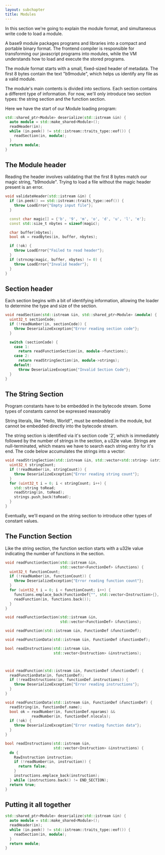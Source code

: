 ```yaml
---
layout: subchapter
title: Modules
---
```


In this section we're going to explain the module format, and simultaneous
write code to load a module.

A base9 module packages programs and libraries into a compact and portable
binary format. The frontend compiler is responsible for transforming our
javascript programs into modules, while the VM understands how to load and
execute the stored programs.

The module format starts with a small, fixed-sized header of metadata. The first
8 bytes contain the text "b9module", which helps us identify any file as a valid
module.

The module's main contents is divided into sections. Each section contains
a different type of information. For now, we'll only introduce two section
types: the string section and the function section.

Here we have the start of our Module loading program:

```c++
std::shared_ptr<Module> deserialize(std::istream &in) {
  auto module = std::make_shared<Module>();
  readHeader(in);
  while (in.peek() != std::istream::traits_type::eof()) {
    readSection(in, module);
  }
  return module;
}
```

## The Module header

Reading the header involves validating that the first 8 bytes match our magic
string, "b9module". Trying to load a file without the magic header present is an
error.

```c++
void validateHeader(std::istream &in) {
  if (in.peek() == std::istream::traits_type::eof()) {
    throw LoadError{"Empty input file"};
  }

  const char magic[] = {'b', '9', 'm', 'o', 'd', 'u', 'l', 'e'};
  const std::size_t nbytes = sizeof(magic);

  char buffer[nbytes];
  bool ok = readBytes(in, buffer, nbytes);

  if (!ok) {
    throw LoadError{"Failed to read header"};
  }
  if (strncmp(magic, buffer, nbytes) != 0) {
    throw LoadError{"Invalid header"};
  }
}
```

## Section header

Each section begins with a bit of identifying information, allowing the loader
to determine the type and size of the section.

```c++
void readSection(std::istream &in, std::shared_ptr<Module> &module) {
  uint32_t sectionCode;
  if (!readNumber(in, sectionCode)) {
    throw DeserializeException{"Error reading section code"};
  }

  switch (sectionCode) {
    case 1:
      return readFunctionSection(in, module->functions);
    case 2:
      return readStringSection(in, module->strings);
    default:
      throw DeserializeException{"Invalid Section Code"};
  }
}
```

## The String Section

Program constants have to be embedded in the bytecode stream. Some types of
constants cannot be expressed reasonably 

String literals, like "Hello, World!", must be embedded in the module, but
cannot be embedded directly into the bytecode stream.

The string section is identified via it's section code '2', which is
immediately followed by the number of strings in the section, a u32le value.
Strings are null-terminated, which means we have to search each string entry
for it's end. The code below accumulates the strings into a vector:

```c++
void readStringSection(std::istream &in, std::vector<std::string> &strings) {
  uint32_t stringCount;
  if (!readNumber(in, stringCount)) {
    throw DeserializeException{"Error reading string count"};
  }
  for (uint32_t i = 0; i < stringCount; i++) {
    std::string toRead;
    readString(in, toRead);
    strings.push_back(toRead);
  }
}
```

Eventually, we'll expand on the string section to introduce other types of
constant values.

## The Function Section

Like the string section, the function section starts with a u32le value indicating
the number of functions in the section.

```c++
void readFunctionSection(std::istream &in,
                         std::vector<FunctionDef> &functions) {
  uint32_t functionCount;
  if (!readNumber(in, functionCount)) {
    throw DeserializeException{"Error reading function count"};
  }
  for (uint32_t i = 0; i < functionCount; i++) {
    functions.emplace_back(FunctionDef{"", std::vector<Instruction>{}, 0, 0});
    readFunction(in, functions.back());
  }
}
```


```c++
void readFunctionSection(std::istream &in,
                         std::vector<FunctionDef> &functions);

void readFunction(std::istream &in, FunctionDef &functionDef);

void readFunctionData(std::istream &in, FunctionDef &functionDef);

bool readInstructions(std::istream &in,
                      std::vector<Instruction> &instructions);



void readFunction(std::istream &in, FunctionDef &functionDef) {
  readFunctionData(in, functionDef);
  if (!readInstructions(in, functionDef.instructions)) {
    throw DeserializeException{"Error reading instructions"};
  }
}

void readFunctionData(std::istream &in, FunctionDef &functionDef) {
  readString(in, functionDef.name);
  bool ok = readNumber(in, functionDef.nparams) &&
            readNumber(in, functionDef.nlocals);
  if (!ok) {
    throw DeserializeException{"Error reading function data"};
  }
}

bool readInstructions(std::istream &in,
                      std::vector<Instruction> &instructions) {
  do {
    RawInstruction instruction;
    if (!readNumber(in, instruction)) {
      return false;
    }
    instructions.emplace_back(instruction);
  } while (instructions.back() != END_SECTION);
  return true;
}
```

## Putting it all together

```c++
std::shared_ptr<Module> deserialize(std::istream &in) {
  auto module = std::make_shared<Module>();
  readHeader(in);
  while (in.peek() != std::istream::traits_type::eof()) {
    readSection(in, module);
  }
  return module;
}
```
